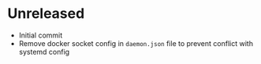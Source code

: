 # Unreleased

- Initial commit
- Remove docker socket config in `daemon.json` file to prevent conflict with systemd config
